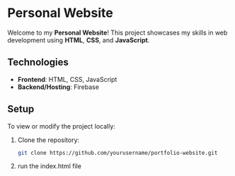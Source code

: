 # Personal Website

Welcome to my **Personal Website**! This project showcases my skills in web development using **HTML**, **CSS**, and **JavaScript**.

## Technologies

- **Frontend**: HTML, CSS, JavaScript
- **Backend/Hosting**: Firebase

## Setup

To view or modify the project locally:

1. Clone the repository:
   ```bash
   git clone https://github.com/yourusername/portfolio-website.git

2. run the index.html file
